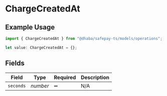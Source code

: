 # ChargeCreatedAt

## Example Usage

```typescript
import { ChargeCreatedAt } from "@dhaba/safepay-ts/models/operations";

let value: ChargeCreatedAt = {};
```

## Fields

| Field              | Type               | Required           | Description        |
| ------------------ | ------------------ | ------------------ | ------------------ |
| `seconds`          | *number*           | :heavy_minus_sign: | N/A                |